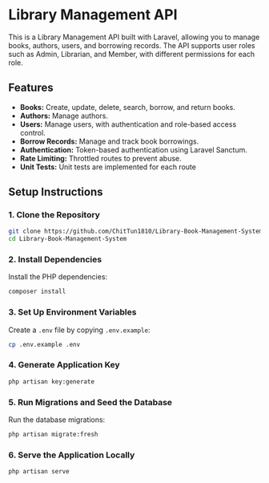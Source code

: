 # Library Management API

This is a Library Management API built with Laravel, allowing you to manage books, authors, users, and borrowing records. The API supports user roles such as Admin, Librarian, and Member, with different permissions for each role.

## Features

- **Books:** Create, update, delete, search, borrow, and return books.
- **Authors:** Manage authors.
- **Users:** Manage users, with authentication and role-based access control.
- **Borrow Records:** Manage and track book borrowings.
- **Authentication:** Token-based authentication using Laravel Sanctum.
- **Rate Limiting:** Throttled routes to prevent abuse.
- **Unit Tests:** Unit tests are implemented for each route

## Setup Instructions

### 1. Clone the Repository

```bash
git clone https://github.com/ChitTun1810/Library-Book-Management-System
cd Library-Book-Management-System
```

### 2. Install Dependencies

Install the PHP dependencies:

```bash
composer install
```

### 3. Set Up Environment Variables

Create a `.env` file by copying `.env.example`:

```bash
cp .env.example .env
```

### 4. Generate Application Key

```bash
php artisan key:generate
```

### 5. Run Migrations and Seed the Database

Run the database migrations:

```bash
php artisan migrate:fresh
```

### 6. Serve the Application Locally

```bash
php artisan serve
```


